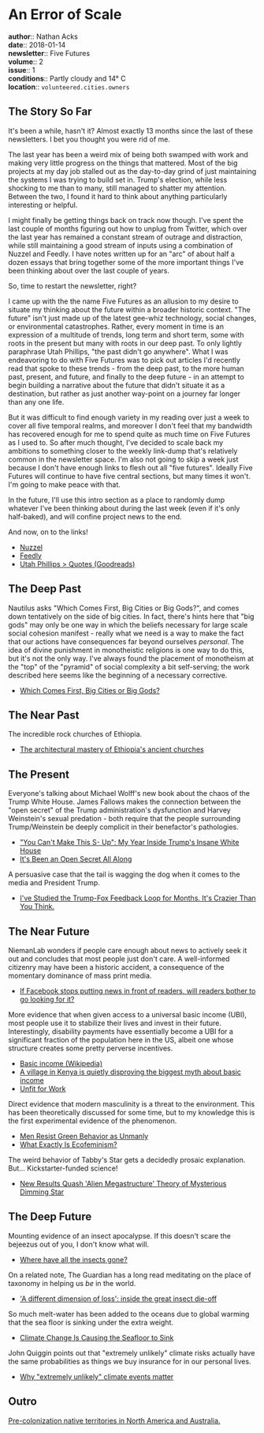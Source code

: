# An Error of Scale

**author**:: Nathan Acks  
**date**:: 2018-01-14  
**newsletter**:: Five Futures  
**volume**:: 2  
**issue**:: 1  
**conditions**:: Partly cloudy and 14° C  
**location**:: `volunteered.cities.owners`

## The Story So Far

It's been a while, hasn't it? Almost exactly 13 months since the last of these newsletters. I bet you thought you were rid of me.

The last year has been a weird mix of being both swamped with work and making very little progress on the things that mattered. Most of the big projects at my day job stalled out as the day-to-day grind of just maintaining the systems I was trying to build set in. Trump's election, while less shocking to me than to many, still managed to shatter my attention. Between the two, I found it hard to think about anything particularly interesting or helpful.

I might finally be getting things back on track now though. I've spent the last couple of months figuring out how to unplug from Twitter, which over the last year has remained a constant stream of outrage and distraction, while still maintaining a good stream of inputs using a combination of Nuzzel and Feedly. I have notes written up for an "arc" of about half a dozen essays that bring together some of the more important things I've been thinking about over the last couple of years.

So, time to restart the newsletter, right?

I came up with the the name Five Futures as an allusion to my desire to situate my thinking about the future within a broader historic context. "The future" isn't just made up of the latest gee-whiz technology, social changes, or environmental catastrophes. Rather, every moment in time is an expression of a multitude of trends, long term and short term, some with roots in the present but many with roots in our deep past. To only lightly paraphrase Utah Phillips, "the past didn't go anywhere". What I was endeavoring to do with Five Futures was to pick out articles I'd recently read that spoke to these trends - from the deep past, to the more human past, present, and future, and finally to the deep future - in an attempt to begin building a narrative about the future that didn't situate it as a destination, but rather as just another way-point on a journey far longer than any one life.

But it was difficult to find enough variety in my reading over just a week to cover all five temporal realms, and moreover I don't feel that my bandwidth has recovered enough for me to spend quite as much time on Five Futures as I used to. So after much thought, I've decided to scale back my ambitions to something closer to the weekly link-dump that's relatively common in the newsletter space. I'm also not going to skip a week just because I don't have enough links to flesh out all "five futures". Ideally Five Futures will continue to have five central sections, but many times it won't. I'm going to make peace with that.

In the future, I'll use this intro section as a place to randomly dump whatever I've been thinking about during the last week (even if it's only half-baked), and will confine project news to the end.

And now, on to the links!

* [Nuzzel](http://nuzzel.com/)
* [Feedly](https://feedly.com/)
* [Utah Phillips > Quotes (Goodreads)](https://www.goodreads.com/author/quotes/768960.Utah_Phillips)

## The Deep Past

Nautilus asks "Which Comes First, Big Cities or Big Gods?", and comes down tentatively on the side of big cities. In fact, there's hints here that "big gods" may only be one way in which the beliefs necessary for large scale social cohesion manifest - really what we need is a way to make the fact that our actions have consequences far beyond ourselves *personal*. The idea of divine punishment in monotheistic religions is one way to do this, but it's not the only way. I've always found the placement of monotheism at the "top" of the "pyramid" of social complexity a bit self-serving; the work described here seems like the beginning of a necessary corrective.

* [Which Comes First, Big Cities or Big Gods?](http://nautil.us/blog/-which-comes-first-big-cities-or-big-gods)

## The Near Past

The incredible rock churches of Ethiopia.

* [The architectural mastery of Ethiopia's ancient churches](https://qz.com/1165240/photos-the-architectural-mastery-of-ethiopias-ancient-lalibela-and-st-mary-of-zion-churches/)

## The Present

Everyone's talking about Michael Wolff's new book about the chaos of the Trump White House. James Fallows makes the connection between the "open secret" of the Trump administration's dysfunction and Harvey Weinstein's sexual predation - both require that the people surrounding Trump/Weinstein be deeply complicit in their benefactor's pathologies.

* ["You Can't Make This S- Up": My Year Inside Trump's Insane White House](https://www.hollywoodreporter.com/news/michael-wolff-my-insane-year-inside-trumps-white-house-1071504)
* [It's Been an Open Secret All Along](https://www.theatlantic.com/politics/archive/2018/01/it-was-an-open-secret/549653/)

A persuasive case that the tail is wagging the dog when it comes to the media and President Trump.

* [I've Studied the Trump-Fox Feedback Loop for Months. It's Crazier Than You Think.](https://www.politico.com/magazine/story/2018/01/05/trump-media-feedback-loop-216248)

## The Near Future

NiemanLab wonders if people care enough about news to actively seek it out and concludes that most people just don't care. A well-informed citizenry may have been a historic accident, a consequence of the momentary dominance of mass print media.

* [If Facebook stops putting news in front of readers, will readers bother to go looking for it?](http://www.niemanlab.org/2018/01/if-facebook-stops-putting-news-in-front-of-readers-will-readers-bother-to-go-looking-for-it/)

More evidence that when given access to a universal basic income (UBI), most people use it to stabilize their lives and invest in their future. Interestingly, disability payments have essentially become a UBI for a significant fraction of the population here in the US, albeit one whose structure creates some pretty perverse incentives.

* [Basic income (Wikipedia)](https://en.wikipedia.org/wiki/Basic_income)
* [A village in Kenya is quietly disproving the biggest myth about basic income](http://www.businessinsider.com/kenya-village-disproving-biggest-myth-about-basic-income-2017-12)
* [Unfit for Work](https://apps.npr.org/unfit-for-work/)

Direct evidence that modern masculinity is a threat to the environment. This has been theoretically discussed for some time, but to my knowledge this is the first experimental evidence of the phenomenon.

* [Men Resist Green Behavior as Unmanly](https://www.scientificamerican.com/article/men-resist-green-behavior-as-unmanly/)
* [What Exactly Is Ecofeminism?](https://www.bustle.com/articles/155515-what-exactly-is-ecofeminism)

The weird behavior of Tabby's Star gets a decidedly prosaic explanation. But... Kickstarter-funded science!

* [New Results Quash 'Alien Megastructure' Theory of Mysterious Dimming Star](https://gizmodo.com/new-results-quash-alien-megastructure-theory-of-myste-1821734317)

## The Deep Future

Mounting evidence of an insect apocalypse. If this doesn't scare the bejeezus out of you, I don't know what will.

* [Where have all the insects gone?](https://www.sciencemag.org/news/2017/05/where-have-all-insects-gone)

On a related note, The Guardian has a long read meditating on the place of taxonomy in helping us *be* in the world.

* ['A different dimension of loss': inside the great insect die-off](https://www.theguardian.com/environment/2017/dec/14/a-different-dimension-of-loss-great-insect-die-off-sixth-extinction)

So much melt-water has been added to the oceans due to global warming that the sea floor is sinking under the extra weight.

* [Climate Change Is Causing the Seafloor to Sink](https://earther.com/climate-change-is-causing-the-seafloor-to-sink-1821632553)

John Quiggin points out that "extremely unlikely" climate risks actually have the same probabilities as things we buy insurance for in our personal lives.

* [Why "extremely unlikely" climate events matter](https://crookedtimber.org/2018/01/05/why-extremely-unlikely-climate-events-matter/)

## Outro

[Pre-colonization native territories in North America and Australia.](https://native-land.ca/)
